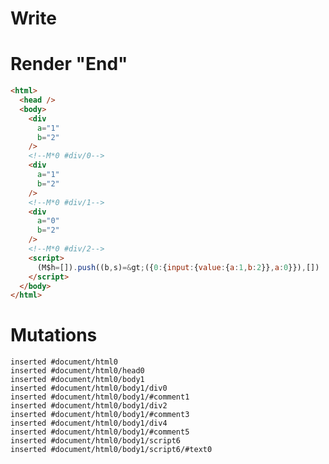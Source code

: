 # Write
  <div a=1 b=2></div><!M*0 #div/0><div a=1 b=2></div><!M*0 #div/1><div a=0 b=2></div><!M*0 #div/2><script>(M$h=[]).push((b,s)=>({0:{input:{value:{a:1,b:2}},a:0}}),[])</script>


# Render "End"
```html
<html>
  <head />
  <body>
    <div
      a="1"
      b="2"
    />
    <!--M*0 #div/0-->
    <div
      a="1"
      b="2"
    />
    <!--M*0 #div/1-->
    <div
      a="0"
      b="2"
    />
    <!--M*0 #div/2-->
    <script>
      (M$h=[]).push((b,s)=&gt;({0:{input:{value:{a:1,b:2}},a:0}}),[])
    </script>
  </body>
</html>
```

# Mutations
```
inserted #document/html0
inserted #document/html0/head0
inserted #document/html0/body1
inserted #document/html0/body1/div0
inserted #document/html0/body1/#comment1
inserted #document/html0/body1/div2
inserted #document/html0/body1/#comment3
inserted #document/html0/body1/div4
inserted #document/html0/body1/#comment5
inserted #document/html0/body1/script6
inserted #document/html0/body1/script6/#text0
```